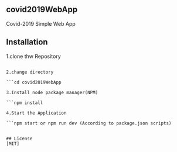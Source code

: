 ## covid2019WebApp
Covid-2019 Simple Web App


## Installation

1.clone thw Repository

```git clone https://github.com/Pranav-mene/covid2019WebApp.git

2.change directory

```cd covid2019WebApp

3.Install node package manager(NPM)

```npm install

4.Start the Application

```npm start or npm run dev (According to package.json scripts)


## License
[MIT]

